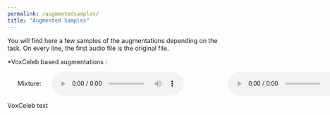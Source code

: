 ```yaml
---
permalink: /augmentedsamples/
title: "Augmented Samples"
---
```


You will find here a few samples of the augmentations depending on the task. On every line, the first audio file is the original file.


*VoxCeleb based augmentations : 
<html>
 <style type="text/css"> .grid-container { display: grid; grid-template-columns: 100px auto 100px auto; } .grid-item { display: flex; align-items: center; justify-content: center; }</style>
<div class="grid-container"><div class="grid-item"> Mixture:</div><div class="grid-item"> <audio controls=""> <source src="../audio/id10227_2P3pquebk9k_000020.wav" type="audio/wav"> Your browser does not support the audio element. </audio></div><div class="grid-item"></div><div class="grid-item"><audio controls=""> <source src="../audio/id10227_2P3pquebk9k_000020.wav" type="audio/wav" />
 </audio></div></div>
</html>


VoxCeleb
text
